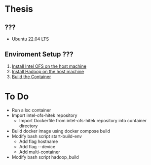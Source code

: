 # Thesis

## ???
* Ubuntu 22.04 LTS

## Enviroment Setup ???
1) [Install Intel OFS on the host machine](build/intel_OFS/README.md)
2) [Install Hadoop on the host machine](build/hadoop/README.md)
3) [Build the Container](build/container/README.md)

# To Do
* Run a lxc container
* Import intel-ofs-hitek repository 
    * Import Dockerfile from intel-ofs-hitek repository into container directory
* Build docker image using docker compose build
* Modify bash script start-build-env
    * Add flag hostname
    * Add flag --device
    * Add multi-container
* Modify bash script hadoop_build